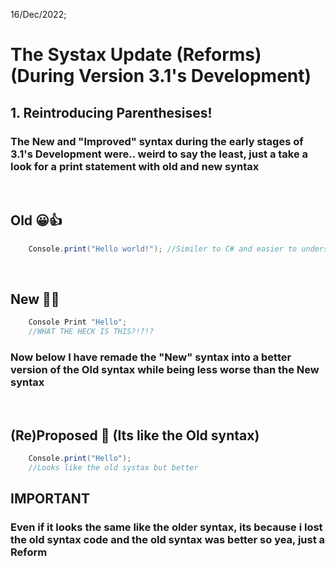16/Dec/2022;

# The Systax Update (Reforms) (During Version 3.1's Development)

## 1. Reintroducing Parenthesises!

### The New and "Improved" syntax during the early stages of 3.1's Development were.. weird to say the least, just a take a look for a print statement with old and new syntax
<br>

## Old 😀👍

```C#
    Console.print("Hello world!"); //Similer to C# and easier to understand for other programmers :D
```
<br>

## New 🤢🤮

```C#
    Console Print "Hello";
    //WHAT THE HECK IS THIS?!?!?
```

### Now below I have remade the "New" syntax into a better version of the Old syntax while being less worse than the New syntax
<br>

## (Re)Proposed 🤔 (Its like the Old syntax)

```C#
    Console.print("Hello");
    //Looks like the old systax but better
```

## IMPORTANT
### Even if it looks the same like the older syntax, its because i lost the old syntax code and the old syntax was better so yea, just a Reform

